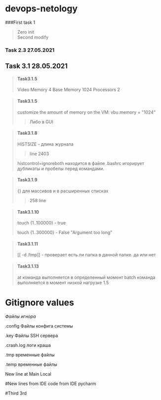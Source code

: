 # devops-netology
###First task 1
>Zero init  
>Second modify

### Task 2.3 27.05.2021
>
## Task 3.1 28.05.2021
>#### Task3.1.5 
>Video Memory  4 
>Base Memory 1024 
>Processors 2
 
>#### Task3.1.5   
>customize the amount of memory on the VM:
>vbu.memory = "1024"
> >Либо в GUI

>#### Task3.1.8
> HISTSIZE - длина журнала
> > line 2403
>
>histcontrol=ignoreboth находится в файле .bashrc игорирует дубликаты и пробелы перед командами.
> 

>#### Task3.1.9
> {} для массивов и в расширенных списках
> > 258 line

>#### Task3.1.10
> touch {1..100000} - true
>
> touch {1..300000} - False "Argument too long"

>#### Task3.1.11
>[[ -d /tmp]] - проверает есть ли папка в данной папке. да или нет
> 

>#### Task3.1.13
> at команда выполняется в определенный момент
> batch команда выполняется в момент низкой нагрузке 1.5

# Gitignore values
_Файлы игнора_ 

.config Файлы конфига системы

.key Файлы SSH сервера

.crash.log логи краша

.tmp временные файлы

.temp временные файлы

New line at Main Local

#New lines from IDE
code from IDE pycharm

#Third
3rd
